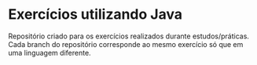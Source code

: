 # Exercícios utilizando Java
Repositório criado para os exercícios realizados durante estudos/práticas. Cada branch do repositório corresponde ao mesmo exercício só que em uma linguagem diferente.
